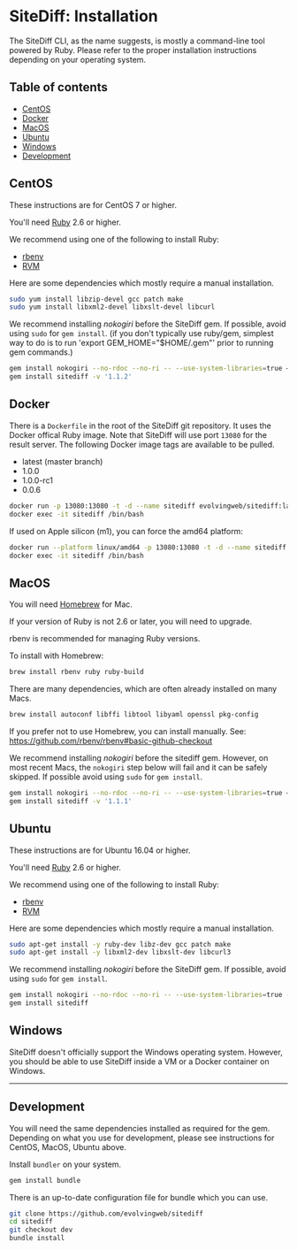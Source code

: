 # SiteDiff: Installation

The SiteDiff CLI, as the name suggests, is mostly a command-line tool powered
by Ruby. Please refer to the proper installation instructions depending on your
operating system.

## Table of contents

* [CentOS](#centos)
* [Docker](#docker)
* [MacOS](#macos)
* [Ubuntu](#ubuntu)
* [Windows](#windows)
* [Development](#development)

## CentOS

These instructions are for CentOS 7 or higher.

You'll need [Ruby](https://www.ruby-lang.org/) 2.6 or higher.

We recommend using one of the following to install Ruby:

- [rbenv](https://github.com/rbenv/rbenv)
- [RVM](https://rvm.io/rvm/install)

Here are some dependencies which mostly require a manual installation.

```bash
sudo yum install libzip-devel gcc patch make
sudo yum install libxml2-devel libxslt-devel libcurl
```

We recommend installing _nokogiri_ before the SiteDiff gem. If possible,
avoid using `sudo` for `gem install`.  (if you don't typically use ruby/gem, simplest way to do is to run 'export GEM_HOME="$HOME/.gem"' prior to running gem commands.)

```bash
gem install nokogiri --no-rdoc --no-ri -- --use-system-libraries=true —with-xml2-include=/usr/include/libxml2
gem install sitediff -v '1.1.2'
```

## Docker

There is a `Dockerfile` in the root of the SiteDiff git repository. It uses
the Docker offical Ruby image. Note that SiteDiff will use port `13080` for the result server. The following Docker image tags are available to be pulled.

* latest (master branch)
* 1.0.0
* 1.0.0-rc1
* 0.0.6

```bash
docker run -p 13080:13080 -t -d --name sitediff evolvingweb/sitediff:latest
docker exec -it sitediff /bin/bash
```

If used on Apple silicon (m1), you can force the amd64 platform:
```bash
docker run --platform linux/amd64 -p 13080:13080 -t -d --name sitediff evolvingweb/sitediff:latest
docker exec -it sitediff /bin/bash
```

## MacOS

You will need [Homebrew](https://brew.sh/) for Mac.

If your version of Ruby is not 2.6 or later, you will need to upgrade.

rbenv is recommended for managing Ruby versions.

To install with Homebrew:

```bash
brew install rbenv ruby ruby-build
```

There are many dependencies, which are often already installed on many Macs.

```bash
brew install autoconf libffi libtool libyaml openssl pkg-config
```

If you prefer not to use Homebrew, you can install manually. See: https://github.com/rbenv/rbenv#basic-github-checkout

We recommend installing _nokogiri_ before the sitediff gem. However, on most
recent Macs, the `nokogiri` step below will fail and it can be safely skipped.
If possible avoid using `sudo` for `gem install`.

```bash
gem install nokogiri --no-rdoc --no-ri -- --use-system-libraries=true —with-xml2-include=/usr/include/libxml2
gem install sitediff -v '1.1.1'
```

## Ubuntu

These instructions are for Ubuntu 16.04 or higher.

You'll need [Ruby](https://www.ruby-lang.org/) 2.6 or higher.

We recommend using one of the following to install Ruby:

- [rbenv](https://github.com/rbenv/rbenv)
- [RVM](https://rvm.io/rvm/install)

Here are some dependencies which mostly require a manual installation.

```bash
sudo apt-get install -y ruby-dev libz-dev gcc patch make
sudo apt-get install -y libxml2-dev libxslt-dev libcurl3
```

We recommend installing _nokogiri_ before the SiteDiff gem. If possible,
avoid using `sudo` for `gem install`.

```bash
gem install nokogiri --no-rdoc --no-ri -- --use-system-libraries=true --with-xml2-include=/usr/include/libxml2
gem install sitediff
```

## Windows

SiteDiff doesn't officially support the Windows operating system. However, you
should be able to use SiteDiff inside a VM or a Docker container on Windows.

---

## Development

You will need the same dependencies installed as required for the gem.
Depending on what you use for development, please see instructions for
CentOS, MacOS, Ubuntu above.

Install `bundler` on your system.

```bash
gem install bundle
```

There is an up-to-date configuration file for bundle which you can use.

```bash
git clone https://github.com/evolvingweb/sitediff
cd sitediff
git checkout dev
bundle install
```
